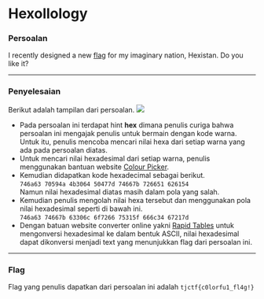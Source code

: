 # Hexollology

### Persoalan

I recently designed a new [flag](https://static.tjctf.org/af83861c918131864a4e3df24c49d9bad766ae701f02387ee0698593b44f3390_Hexillology.png) for my imaginary nation, Hexistan. Do you like it?
____________________________________

### Penyelesaian
Berikut adalah tampilan dari persoalan.
![](https://github.com/Bhaskaraa/EAS_Keamanan-Web-dan-Aplikasi_05311840000007/blob/master/Forensics/Hexillology/Hexillology.png)

- Pada persoalan ini terdapat hint **hex** dimana penulis curiga bahwa persoalan ini mengajak penulis untuk bermain dengan kode warna. Untuk itu, penulis mencoba mencari nilai hexa dari setiap warna yang ada pada persoalan diatas. 
- Untuk mencari nilai hexadesimal dari setiap warna, penulis menggunakan bantuan website [Colour Picker](https://imagecolorpicker.com/en/).
- Kemudian didapatkan kode hexadecimal sebagai berikut. \
`746a63 70594a 4b3064 50477d 74667b 726651 626154` \
Namun nilai hexadesimal diatas masih dalam pola yang salah.
- Kemudian penulis mengolah nilai hexa tersebut dan menggunakan pola nilai hexadesimal seperti di bawah ini. \
`746a63 74667b 63306c 6f7266 75315f 666c34 67217d`
- Dengan batuan website converter online yakni [Rapid Tables](https://www.rapidtables.com/convert/number/hex-to-ascii.html) untuk mengonversi hexadesimal ke dalam bentuk ASCII, nilai hexadesimal dapat dikonversi menjadi text yang menunjukkan flag dari persoalan ini.
____________________________________

### Flag

Flag yang penulis dapatkan dari persoalan ini adalah `tjctf{c0lorfu1_fl4g!}`
